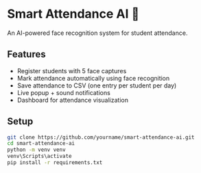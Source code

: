 # Smart Attendance AI 📸

An AI-powered face recognition system for student attendance.

## Features
- Register students with 5 face captures
- Mark attendance automatically using face recognition
- Save attendance to CSV (one entry per student per day)
- Live popup + sound notifications
- Dashboard for attendance visualization

## Setup
```bash
git clone https://github.com/yourname/smart-attendance-ai.git
cd smart-attendance-ai
python -m venv venv
venv\Scripts\activate
pip install -r requirements.txt
